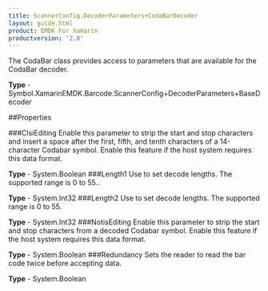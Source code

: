 ```yaml
---
title: ScannerConfig.DecoderParameters+CodaBarDecoder
layout: guide.html
product: EMDK For Xamarin 
productversion: '2.8' 
---
```

The CodaBar class provides access to parameters that are available for the CodaBar decoder.

**Type** - Symbol.XamarinEMDK.Barcode.ScannerConfig+DecoderParameters+BaseDecoder

##Properties

###ClsiEditing
Enable this parameter to strip the start and stop characters and insert a space after the first, fifth, and tenth characters of a 14-character Codabar symbol. Enable this feature if the host system requires this data format.

**Type** - System.Boolean
###Length1
Use to set decode lengths. The supported range is 0 to 55..

**Type** - System.Int32
###Length2
Use to set decode lengths. The supported range is 0 to 55.

**Type** - System.Int32
###NotisEditing
Enable this parameter to strip the start and stop characters from a decoded Codabar symbol. Enable this feature if the host system requires this data format.

**Type** - System.Boolean
###Redundancy
Sets the reader to read the bar code twice before accepting data.

**Type** - System.Boolean
